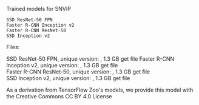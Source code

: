 Trained models for SNVIP

    SSD ResNet-50 FPN  
    Faster R-CNN Inception v2  
    Faster R-CNN ResNet-50  
    SSD Inception v2  

Files:

SSD ResNet-50 FPN, unique version: , 1.3 GB get file
Faster R-CNN Inception v2, unique version: , 1.3 GB get file  
Faster R-CNN ResNet-50, unique version: , 1.3 GB get file  
SSD Inception v2, unique version: , 1.3 GB get file
    

As a derivation from TensorFlow Zoo's models, we provide this model with the Creative Commons CC BY 4.0 License
